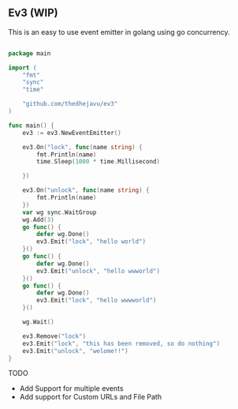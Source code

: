 ## Ev3 (WIP)

This is an easy to use event emitter in golang using go concurrency.

```go

package main

import (
	"fmt"
	"sync"
	"time"

	"github.com/thedhejavu/ev3"
)

func main() {
	ev3 := ev3.NewEventEmitter()

	ev3.On("lock", func(name string) {
		fmt.Println(name)
		time.Sleep(1000 * time.Millisecond)

	})

	ev3.On("unlock", func(name string) {
		fmt.Println(name)
	})
	var wg sync.WaitGroup
	wg.Add(3)
	go func() {
		defer wg.Done()
		ev3.Emit("lock", "hello world")
	}()
	go func() {
		defer wg.Done()
		ev3.Emit("unlock", "hello wwworld")
	}()
	go func() {
		defer wg.Done()
		ev3.Emit("lock", "hello wwwworld")
	}()

	wg.Wait()

	ev3.Remove("lock")
	ev3.Emit("lock", "this has been removed, so do nothing")
	ev3.Emit("unlock", "welome!!")
}

```

TODO

- Add Support for multiple events
- Add support for Custom URLs and File Path
